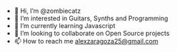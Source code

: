 - 👋 Hi, I’m @zombiecatz
- 👀 I’m interested in Guitars, Synths and Programming
- 🌱 I’m currently learning Javascript
- 💞️ I’m looking to collaborate on Open Source projects
- 📫 How to reach me alexzaragoza25@gmail.com

<!---
zombiecatz/zombiecatz is a ✨ special ✨ repository because its `README.md` (this file) appears on your GitHub profile.
You can click the Preview link to take a look at your changes.
--->
